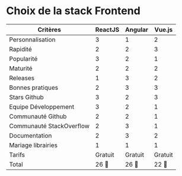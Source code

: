 # Choix de la stack Frontend

| Critères                   | ReactJS | Angular | Vue.js |
|----------------------------|---------|---------|--------|
| Personnalisation           | 3       | 1       | 2      |
| Rapidité                   | 2       | 2       | 3      |
| Popularité                 | 3       | 2       | 1      |
| Maturité                   | 2       | 2       | 2      |
| Releases                   | 1       | 3       | 2      |
| Bonnes pratiques           | 2       | 3       | 3      |
| Stars Github               | 3       | 2       | 3      |
| Equipe Développement       | 3       | 2       | 1      |
| Communauté Github          | 2       | 2       | 1      |
| Communauté StackOverflow   | 2       | 3       | 1      |
| Documentation              | 2       | 3       | 2      |
| Mariage librairies         | 1       | 1       | 1      |
| Tarifs                     | Gratuit | Gratuit | Gratuit|
| Total                  | 26 🥇  | 26 🥈 | 22 🥉 |
